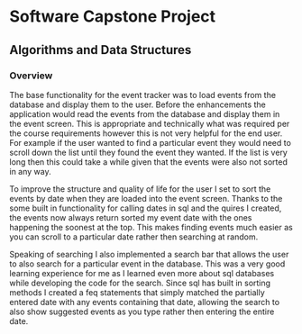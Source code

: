 # Software Capstone Project

## Algorithms and Data Structures

### Overview

The base functionality for the event tracker was to load events from the database and display them to the user. Before the enhancements the application would read the events from the database and display them in the event screen. This is appropriate and technically what was required per the course requirements however this is not very helpful for the end user. For example if the user wanted to find a particular event they would need to scroll down the list until they found the event they wanted. If the list is very long then this could take a while given that the events were also not sorted in any way. 

To improve the structure and quality of life for the user I set to sort the events by date when they are loaded into the event screen. Thanks to the some built in functionality for calling dates in sql and the quires I created, the events now always return sorted my event date with the ones happening the soonest at the top. This makes finding events much easier as you can scroll to a particular date rather then searching at random. 

Speaking of searching I also implemented a search bar that allows the user to also search for a particular event in the database. This was a very good learning experience for me as I learned even more about sql databases while developing the code for the search. Since sql has built in sorting methods I created a feq statements that simply matched the partially entered date with any events containing that date, allowing the search to also show suggested events as you type rather then entering the entire date. 